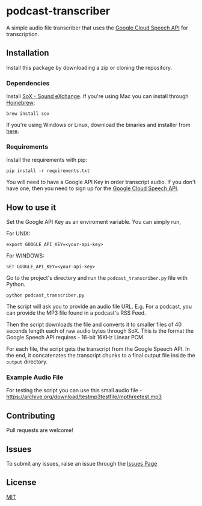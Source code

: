 # podcast-transcriber
A simple audio file transcriber that uses the [Google Cloud Speech API](https://cloud.google.com/speech/) for transcription.
## Installation
Install this package by downloading a zip or cloning the repository.
### Dependencies
Install [SoX - Sound eXchange](http://sox.sourceforge.net/). If you're using Mac you can install through [Homebrew](http://brew.sh/):
```
brew install sox
```
If you're using Windows or Linux, download the binaries and installer from [here](https://sourceforge.net/projects/sox/files/sox/).

### Requirements
Install the requirements with pip:
```
pip install -r requirements.txt
```

You will need to have a Google API Key in order transcript audio. If you don't have one, then you need to sign up for the [Google Cloud Speech API](https://cloud.google.com/speech/). 

## How to use it
Set the Google API Key as an enviroment variable. You can simply run,

For UNIX:
```
export GOOGLE_API_KEY=<your-api-key>
```
For WINDOWS:
```
SET GOOGLE_API_KEY=<your-api-key>
```

Go to the project's directory and run the `podcast_transcriber.py` file with Python.
```
python podcast_transcriber.py
```
The script will ask you to provide an audio file URL. E.g. For a podcast, you can provide the MP3 file found in a podcast's RSS Feed.

Then the script downloads the file and converts it to smaller files of 40 seconds length each of raw audio bytes through SoX. This is the format the Google Speech API requires - 16-bit 16KHz Linear PCM.

For each file, the script gets the transcript from the Google Speech API. In the end, it concatenates the transcript chunks to a final output file inside the `output` directory.

### Example Audio File
For testing the script you can use this small audio file - https://archive.org/download/testmp3testfile/mpthreetest.mp3

## Contributing
Pull requests are welcome!

## Issues
To submit any issues, raise an issue through the [Issues Page](https://github.com/agouil/wa-share/issues)

## License
[MIT](LICENSE)
